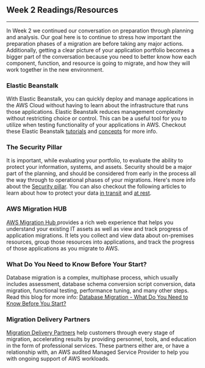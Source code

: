 ## Week 2 Readings/Resources

------

In Week 2 we continued our conversation on preparation through planning and analysis. Our goal here is to continue to stress how important the preparation phases of a migration are before taking any major actions. Additionally, getting a clear picture of your application portfolio becomes a bigger part of the conversation because you need to better know how each component, function, and resource is going to migrate, and how they will work together in the new environment. 

### Elastic Beanstalk

With Elastic Beanstalk, you can quickly deploy and manage applications in the AWS Cloud without having to learn about the infrastructure that runs those applications. Elastic Beanstalk reduces management complexity without restricting choice or control. This can be a useful tool for you to utilize when testing functionality of your applications in AWS. Checkout these Elastic Beanstalk  [tutorials](https://docs.aws.amazon.com/elasticbeanstalk/latest/dg/tutorials.html) and [concepts](https://docs.aws.amazon.com/elasticbeanstalk/latest/dg/concepts.html) for more info.

### The Security Pillar

It is important, while evaluating your portfolio, to evaluate the ability to protect your information, systems, and assets. Security should be a major part of the planning, and should be considered from early in the process all the way through to operational phases of your migrations. Here's more info about the [Security pillar](https://wa.aws.amazon.com/wat.pillar.security.en.html). You can also checkout the following articles to learn about how to protect your data [in transit](https://wa.aws.amazon.com/wat.question.SEC_10.en.html) and [at rest](https://wa.aws.amazon.com/wat.question.SEC_9.en.html).

### AWS Migration HUB

[AWS Migration Hub ](https://aws.amazon.com/migration-hub/faqs/)provides a rich web experience that helps you understand your existing IT assets as well as view and track progress of application migrations. It lets you collect and view data about on-premises resources, group those resources into applications, and track the progress of those applications as you migrate to AWS.

### What Do You Need to Know Before Your Start?

Database migration is a complex, multiphase process, which usually includes assessment, database schema conversion script conversion, data migration, functional testing, performance tuning, and many other steps. Read this blog for more info: [Database Migration - What Do You Need to Know Before You Start?](https://aws.amazon.com/blogs/database/database-migration-what-do-you-need-to-know-before-you-start/)

### Migration Delivery Partners

[Migration Delivery Partners](https://aws.amazon.com/migration/partner-solutions/) help customers through every stage of migration, accelerating results by providing personnel, tools, and education in the form of professional services. These partners either are, or have a relationship with, an AWS audited Managed Service Provider to help you with ongoing support of AWS workloads.
